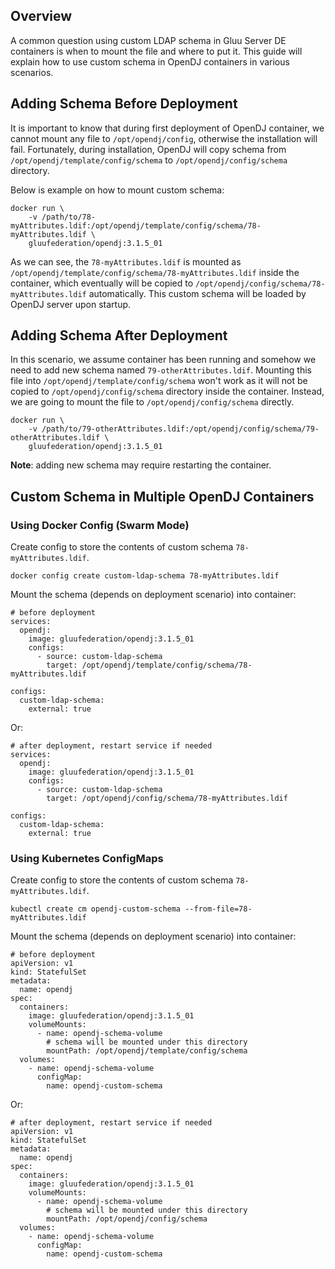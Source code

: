## Overview

A common question using custom LDAP schema in Gluu Server DE containers is when to mount the file and where to put it.
This guide will explain how to use custom schema in OpenDJ containers in various scenarios.

## Adding Schema Before Deployment

It is important to know that during first deployment of OpenDJ container, we cannot mount any file to `/opt/opendj/config`,
otherwise the installation will fail. Fortunately, during installation, OpenDJ will copy schema from `/opt/opendj/template/config/schema` to `/opt/opendj/config/schema` directory.

Below is example on how to mount custom schema:

    docker run \
        -v /path/to/78-myAttributes.ldif:/opt/opendj/template/config/schema/78-myAttributes.ldif \
        gluufederation/opendj:3.1.5_01

As we can see, the `78-myAttributes.ldif` is mounted as `/opt/opendj/template/config/schema/78-myAttributes.ldif` inside the container, which eventually will be copied to `/opt/opendj/config/schema/78-myAttributes.ldif` automatically.
This custom schema will be loaded by OpenDJ server upon startup.

## Adding Schema After Deployment

In this scenario, we assume container has been running and somehow we need to add new schema named `79-otherAttributes.ldif`.
Mounting this file into `/opt/opendj/template/config/schema` won't work as it will not be copied to `/opt/opendj/config/schema` directory inside the container. Instead, we are going to mount the file to `/opt/opendj/config/schema` directly.

    docker run \
        -v /path/to/79-otherAttributes.ldif:/opt/opendj/config/schema/79-otherAttributes.ldif \
        gluufederation/opendj:3.1.5_01

__Note__: adding new schema may require restarting the container.

## Custom Schema in Multiple OpenDJ Containers

### Using Docker Config (Swarm Mode)

Create config to store the contents of custom schema `78-myAttributes.ldif`.

    docker config create custom-ldap-schema 78-myAttributes.ldif

Mount the schema (depends on deployment scenario) into container:

    # before deployment
    services:
      opendj:
        image: gluufederation/opendj:3.1.5_01
        configs:
          - source: custom-ldap-schema
            target: /opt/opendj/template/config/schema/78-myAttributes.ldif

    configs:
      custom-ldap-schema:
        external: true

Or:

    # after deployment, restart service if needed
    services:
      opendj:
        image: gluufederation/opendj:3.1.5_01
        configs:
          - source: custom-ldap-schema
            target: /opt/opendj/config/schema/78-myAttributes.ldif

    configs:
      custom-ldap-schema:
        external: true

### Using Kubernetes ConfigMaps

Create config to store the contents of custom schema `78-myAttributes.ldif`.

    kubectl create cm opendj-custom-schema --from-file=78-myAttributes.ldif

Mount the schema (depends on deployment scenario) into container:

    # before deployment
    apiVersion: v1
    kind: StatefulSet
    metadata:
      name: opendj
    spec:
      containers:
        image: gluufederation/opendj:3.1.5_01
        volumeMounts:
          - name: opendj-schema-volume
            # schema will be mounted under this directory
            mountPath: /opt/opendj/template/config/schema
      volumes:
        - name: opendj-schema-volume
          configMap:
            name: opendj-custom-schema

Or:

    # after deployment, restart service if needed
    apiVersion: v1
    kind: StatefulSet
    metadata:
      name: opendj
    spec:
      containers:
        image: gluufederation/opendj:3.1.5_01
        volumeMounts:
          - name: opendj-schema-volume
            # schema will be mounted under this directory
            mountPath: /opt/opendj/config/schema
      volumes:
        - name: opendj-schema-volume
          configMap:
            name: opendj-custom-schema
